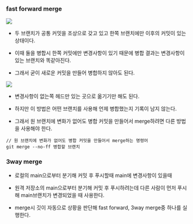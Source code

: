 ### fast forward merge

<img src="https://github.com/pansakr/TIL/assets/118809108/6e6b95cd-0f94-4ad1-85f6-7732230b3738">

* 두 브랜치가 공통 커밋을 조상으로 갖고 있고 한쪽 브랜치에만 이후의 커밋이 있는 상태이다.

* 이때 둘을 병합시 한쪽 커밋에만 변경사항이 있기 때문에 병합 결과는 변경사항이 있는 브랜치와 똑같아진다.

* 그래서 굳이 새로운 커밋을 만들어 병합하지 않아도 된다.

<img src="https://github.com/pansakr/TIL/assets/118809108/60b60e32-ae86-4e64-934d-d474e0d7c25e">

* 변경사항이 없는쪽 헤드만 있는 곳으로 옮기기만 해도 된다.

* 하지만 이 방법은 어떤 브랜치를 사용해 언제 병합했는지 기록이 남지 않는다.

* 그래서 원 브랜치에 변화가 없어도 병합 커밋을 만들어서 merge하려면 다른 방법을 사용해야 한다.
```
// 원 브랜치에 변화가 없어도 병합 커밋을 만들어서 merge하는 명령어
git merge --no-ff 병합할 브랜치
```


### 3way merge

* 로컬의 main으로부터 분기해 커밋 후 푸시할때 main에 변경사항이 있을때

* 원격 저장소의 main으로부터 분기해 커밋 후 푸시하려는데 다른 사람이 먼저 푸시해 main브랜치가 변경되었을 때 사용한다.

* merge시 깃이 자동으로 상황을 판단해 fast forward, 3way merge중 하나를 실행한다.
